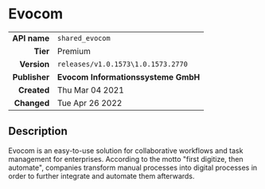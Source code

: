 # Evocom
| | |
|-:|-|
|**API name**|`shared_evocom`|
|**Tier**|Premium|
|**Version**|`releases/v1.0.1573\1.0.1573.2770`|
|**Publisher**|**Evocom Informationssysteme GmbH**|
|**Created**|Thu Mar 04 2021|
|**Changed**|Tue Apr 26 2022|

## Description
Evocom is an easy-to-use solution for collaborative workflows and task management for enterprises. According to the motto "first digitize, then automate", companies transform manual processes into digital processes in order to further integrate and automate them afterwards.
